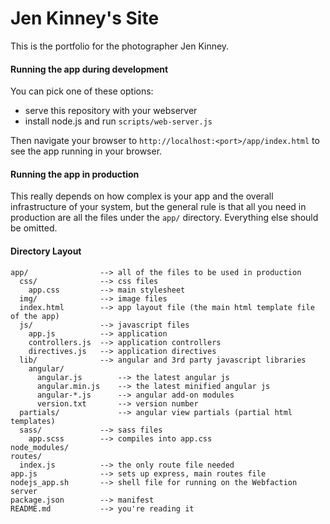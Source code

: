# Jen Kinney's Site

This is the portfolio for the photographer Jen Kinney.

#### Running the app during development

You can pick one of these options:

* serve this repository with your webserver
* install node.js and run `scripts/web-server.js`

Then navigate your browser to `http://localhost:<port>/app/index.html` to see the app running in
your browser.


#### Running the app in production

This really depends on how complex is your app and the overall infrastructure of your system, but
the general rule is that all you need in production are all the files under the `app/` directory.
Everything else should be omitted.

#### Directory Layout

    app/                --> all of the files to be used in production
      css/              --> css files
        app.css         --> main stylesheet
      img/              --> image files
      index.html        --> app layout file (the main html template file of the app)
      js/               --> javascript files
        app.js          --> application
        controllers.js  --> application controllers
        directives.js   --> application directives
      lib/              --> angular and 3rd party javascript libraries
        angular/
          angular.js        --> the latest angular js
          angular.min.js    --> the latest minified angular js
          angular-*.js      --> angular add-on modules
          version.txt       --> version number
      partials/             --> angular view partials (partial html templates)
      sass/             --> sass files
        app.scss        --> compiles into app.css
    node_modules/
    routes/
      index.js          --> the only route file needed
    app.js              --> sets up express, main routes file
    nodejs_app.sh       --> shell file for running on the Webfaction server
    package.json        --> manifest
    README.md           --> you're reading it

